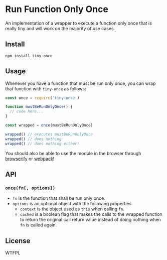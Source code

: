 # Run Function Only Once

An implementation of a wrapper to execute a function only once that is really tiny and will work on the majority of use cases.

## Install

```
npm install tiny-once
```

## Usage

Whenever you have a function that must be run only once, you can wrap that function with `tiny-once` as follows:

```js
const once = require('tiny-once')

function mustBeRunOnlyOnce() {
  // code here...
}

const wrapped = once(mustBeRunOnlyOnce)

wrapped() // executes mustBeRunOnlyOnce
wrapped() // does nothing
wrapped() // does nothing either!
```

You should also be able to use the module in the browser through [browserify](http://browserify.org/) or [webpack](https://webpack.github.io/)!

## API

### `once(fn[, options])`

- `fn` is the function that shall be run only once.
- `options` is an optional object with the following properties.
  - `context` is the object used as `this` when calling `fn`.
  - `cached` is a boolean flag that makes the calls to the wrapped function to return the original call return value instead of doing nothing when `fn` is called again.

## License

WTFPL
